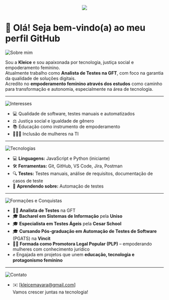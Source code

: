 <p align="center">
  <img src="https://img.shields.io/badge/Bem--vindo(a)!-ao%20meu%20perfil-purple?style=for-the-badge" />
</p>

# 👋 Olá! Seja bem-vindo(a) ao meu perfil GitHub

![Sobre mim](https://img.shields.io/badge/Sobre%20mim-💜-purple?style=flat-square)

Sou a **Kleice** e sou apaixonada por tecnologia, justiça social e empoderamento feminino.  
Atualmente trabalho como **Analista de Testes na GFT**, com foco na garantia da qualidade de soluções digitais.  
Acredito no **empoderamento feminino através dos estudos** como caminho para transformação e autonomia, especialmente na área de tecnologia.

---

![Interesses](https://img.shields.io/badge/Meus%20Interesses-lilac?style=flat-square&logoColor=white&color=9b59b6)

- 💻 Qualidade de software, testes manuais e automatizados  
- ⚖️ Justiça social e igualdade de gênero  
- 📚 Educação como instrumento de empoderamento  
- 👩🏽‍💻 Inclusão de mulheres na TI

---

![Tecnologias](https://img.shields.io/badge/Tecnologias%20e%20Ferramentas-purple?style=flat-square)

- 💻 **Linguagens:** JavaScript e Python (iniciante)  
- 🛠️ **Ferramentas:** Git, GitHub, VS Code, Jira, Postman
- 🔍 **Testes:** Testes manuais, análise de requisitos, documentação de casos de teste  
- 🌱 **Aprendendo sobre:** Automação de testes

---

![Formações e Conquistas](https://img.shields.io/badge/Formações%20e%20Conquistas-8e44ad?style=flat-square)

- 👩‍💼 **Analista de Testes** na GFT  
- 🎓 **Bacharel em Sistemas de Informação** pela **Uniso**  
- 🎓 **Especialista em Testes Ágeis** pela **Cesar School**  
- 🎓 **Cursando Pós-graduação em Automação de Testes de Software** (PGATS) na **Vincit**  
- 🧑‍⚖️ **Formada como Promotora Legal Popular (PLP)** – empoderando mulheres com conhecimento jurídico  
- ✊ Engajada em projetos que unem **educação, tecnologia e protagonismo feminino**

---

![Contato](https://img.shields.io/badge/Vamos%20nos%20conectar%3F-lilac?style=flat-square&color=aa88cc)

- ✉️ [kleicemayara@gmail.com]  
Vamos crescer juntas na tecnologia!
